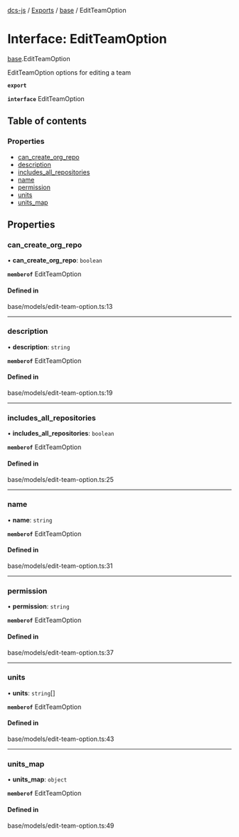 [dcs-js](../README.md) / [Exports](../modules.md) / [base](../modules/base.md) / EditTeamOption

# Interface: EditTeamOption

[base](../modules/base.md).EditTeamOption

EditTeamOption options for editing a team

**`export`**

**`interface`** EditTeamOption

## Table of contents

### Properties

- [can\_create\_org\_repo](base.EditTeamOption.md#can_create_org_repo)
- [description](base.EditTeamOption.md#description)
- [includes\_all\_repositories](base.EditTeamOption.md#includes_all_repositories)
- [name](base.EditTeamOption.md#name)
- [permission](base.EditTeamOption.md#permission)
- [units](base.EditTeamOption.md#units)
- [units\_map](base.EditTeamOption.md#units_map)

## Properties

### <a id="can_create_org_repo" name="can_create_org_repo"></a> can\_create\_org\_repo

• **can\_create\_org\_repo**: `boolean`

**`memberof`** EditTeamOption

#### Defined in

base/models/edit-team-option.ts:13

___

### <a id="description" name="description"></a> description

• **description**: `string`

**`memberof`** EditTeamOption

#### Defined in

base/models/edit-team-option.ts:19

___

### <a id="includes_all_repositories" name="includes_all_repositories"></a> includes\_all\_repositories

• **includes\_all\_repositories**: `boolean`

**`memberof`** EditTeamOption

#### Defined in

base/models/edit-team-option.ts:25

___

### <a id="name" name="name"></a> name

• **name**: `string`

**`memberof`** EditTeamOption

#### Defined in

base/models/edit-team-option.ts:31

___

### <a id="permission" name="permission"></a> permission

• **permission**: `string`

**`memberof`** EditTeamOption

#### Defined in

base/models/edit-team-option.ts:37

___

### <a id="units" name="units"></a> units

• **units**: `string`[]

**`memberof`** EditTeamOption

#### Defined in

base/models/edit-team-option.ts:43

___

### <a id="units_map" name="units_map"></a> units\_map

• **units\_map**: `object`

**`memberof`** EditTeamOption

#### Defined in

base/models/edit-team-option.ts:49
